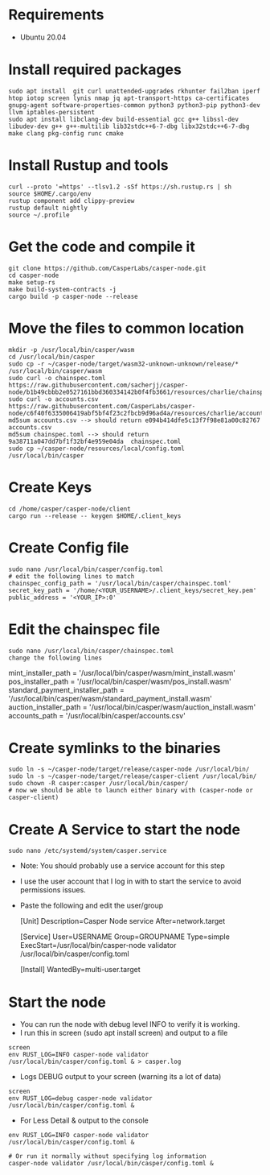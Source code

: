 # Requirements

- Ubuntu 20.04

# Install required packages
    
    sudo apt install  git curl unattended-upgrades rkhunter fail2ban iperf htop iotop screen lynis nmap jq apt-transport-https ca-certificates gnupg-agent software-properties-common python3 python3-pip python3-dev llvm iptables-persistent
    sudo apt install libclang-dev build-essential gcc g++ libssl-dev libudev-dev g++ g++-multilib lib32stdc++6-7-dbg libx32stdc++6-7-dbg make clang pkg-config runc cmake
    
# Install Rustup and tools
    
    curl --proto '=https' --tlsv1.2 -sSf https://sh.rustup.rs | sh
    source $HOME/.cargo/env
    rustup component add clippy-preview
    rustup default nightly
    source ~/.profile
    
# Get the code and compile it

    git clone https://github.com/CasperLabs/casper-node.git
    cd casper-node
    make setup-rs
    make build-system-contracts -j
    cargo build -p casper-node --release
    
# Move the files to common location

    mkdir -p /usr/local/bin/casper/wasm
    cd /usr/local/bin/casper
    sudo cp -r ~/casper-node/target/wasm32-unknown-unknown/release/* /usr/local/bin/casper/wasm
    sudo curl -o chainspec.toml https://raw.githubusercontent.com/sacherjj/casper-node/b1b49cbbb2e0527161bbd360334142b0f4fb3661/resources/charlie/chainspec.toml
    sudo curl -o accounts.csv https://raw.githubusercontent.com/CasperLabs/casper-node/c6f40f6335006419abf5bf4f23c2fbcb9d96ad4a/resources/charlie/accounts.csv
    md5sum accounts.csv --> should return e094b414dfe5c13f7f98e81a00c82767  accounts.csv
    md5sum chainspec.toml --> should return 9a38711a047dd7bf1f32bf4e959e04da  chainspec.toml
    sudo cp ~/casper-node/resources/local/config.toml /usr/local/bin/casper
    
# Create Keys

    cd /home/casper/casper-node/client
    cargo run --release -- keygen $HOME/.client_keys

# Create Config file

    sudo nano /usr/local/bin/casper/config.toml
    # edit the following lines to match
    chainspec_config_path = '/usr/local/bin/casper/chainspec.toml'
    secret_key_path = '/home/<YOUR_USERNAME>/.client_keys/secret_key.pem'
    public_address = '<YOUR_IP>:0'

# Edit the chainspec file

    sudo nano /usr/local/bin/casper/chainspec.toml
    change the following lines 
mint_installer_path = '/usr/local/bin/casper/wasm/mint_install.wasm'
pos_installer_path = '/usr/local/bin/casper/wasm/pos_install.wasm'
standard_payment_installer_path = '/usr/local/bin/casper/wasm/standard_payment_install.wasm'
auction_installer_path = '/usr/local/bin/casper/wasm/auction_install.wasm'
accounts_path = '/usr/local/bin/casper/accounts.csv'


# Create symlinks to the binaries

    sudo ln -s ~/casper-node/target/release/casper-node /usr/local/bin/
    sudo ln -s ~/casper-node/target/release/casper-client /usr/local/bin/
    sudo chown -R casper:casper /usr/local/bin/casper/
    # now we should be able to launch either binary with (casper-node or casper-client)
    
# Create A Service to start the node
    
    sudo nano /etc/systemd/system/casper.service
    
    
- Note: You should probably use a service account for this step 

- I use the user account that I log in with to start the service to avoid permissions issues.
- Paste the following and edit the user/group

    [Unit]
    Description=Casper Node service
    After=network.target

    [Service]
    User=USERNAME
    Group=GROUPNAME
    Type=simple
    ExecStart=/usr/local/bin/casper-node validator /usr/local/bin/casper/config.toml

    [Install]
    WantedBy=multi-user.target


# Start the node
    
- You can run the node with debug level INFO to verify it is working.
- I run this in screen (sudo apt install screen) and output to a file
```
screen
env RUST_LOG=INFO casper-node validator /usr/local/bin/casper/config.toml & > casper.log
```
 
- Logs DEBUG output to your screen (warning its a lot of data)
```
screen    
env RUST_LOG=debug casper-node validator /usr/local/bin/casper/config.toml & 
``` 

- For Less Detail & output to the console
```
env RUST_LOG=INFO casper-node validator /usr/local/bin/casper/config.toml & 
```

    # Or run it normally without specifying log information
    casper-node validator /usr/local/bin/casper/config.toml &
